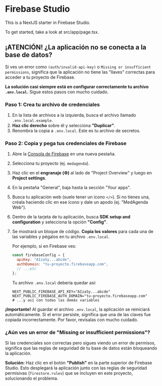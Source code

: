 
# Firebase Studio

This is a NextJS starter in Firebase Studio.

To get started, take a look at src/app/page.tsx.

## ¡ATENCIÓN! ¿La aplicación no se conecta a la base de datos?

Si ves un error como `(auth/invalid-api-key)` o `Missing or insufficient permissions`, significa que la aplicación no tiene las "llaves" correctas para acceder a tu proyecto de Firebase.

**La solución casi siempre está en configurar correctamente tu archivo `.env.local`.** Sigue estos pasos con mucho cuidado.

### Paso 1: Crea tu archivo de credenciales

1.  En la lista de archivos a la izquierda, busca el archivo llamado `.env.local.example`.
2.  **Haz clic derecho** sobre él y selecciona **"Duplicar"**.
3.  Renombra la copia a `.env.local`. Este es tu archivo de secretos.

### Paso 2: Copia y pega tus credenciales de Firebase

1.  Abre la [Consola de Firebase](https://console.firebase.google.com/) en una nueva pestaña.
2.  Selecciona tu proyecto (ej. `medagenda`).
3.  Haz clic en el **engranaje (⚙️)** al lado de "Project Overview" y luego en **Project settings**.
4.  En la pestaña "General", baja hasta la sección "Your apps".
5.  Busca tu aplicación web (suele tener un ícono `</>`). Si no tienes una, créala haciendo clic en ese ícono y dale un apodo (ej. "MedAgenda Web").
6.  Dentro de la tarjeta de tu aplicación, busca **SDK setup and configuration** y selecciona la opción **"Config"**.

    

7.  Se mostrará un bloque de código. **Copia los valores** para cada una de las variables y pégalos en tu archivo `.env.local`.

    Por ejemplo, si en Firebase ves:
    ```javascript
    const firebaseConfig = {
      apiKey: "AIzaSy...abcde",
      authDomain: "tu-proyecto.firebaseapp.com",
      // ...etc
    };
    ```

    Tu archivo `.env.local` debería quedar así:
    ```
    NEXT_PUBLIC_FIREBASE_API_KEY="AIzaSy...abcde"
    NEXT_PUBLIC_FIREBASE_AUTH_DOMAIN="tu-proyecto.firebaseapp.com"
    # ...y así con todas las demás variables
    ```

**¡Importante!** Al guardar el archivo `.env.local`, la aplicación se reiniciará automáticamente. Si el error persiste, significa que una de las claves fue copiada incorrectamente. Por favor, revísalas con mucho cuidado.

### ¿Aún ves un error de "Missing or insufficient permissions"?

Si las credenciales son correctas pero sigues viendo un error de permisos, significa que las reglas de seguridad de tu base de datos están bloqueando la aplicación.

**Solución:** Haz clic en el botón **"Publish"** en la parte superior de Firebase Studio. Esto desplegará la aplicación junto con las reglas de seguridad permisivas (`firestore.rules`) que se incluyen en este proyecto, solucionando el problema.

